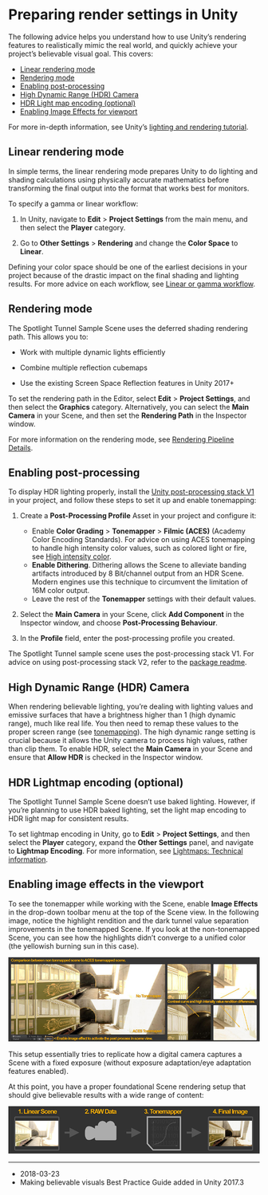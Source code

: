 # Preparing render settings in Unity

The following advice helps you understand how to use Unity’s rendering features to realistically mimic the real world, and quickly achieve your project’s believable visual goal. This covers:

* [Linear rendering mode](#linear)
* [Rendering mode](#rendering)
* [Enabling post-processing](#enablePP)
* [High Dynamic Range (HDR) Camera](#hdrCamera)
* [HDR Light map encoding (optional)](#hdrLightmap)
* [Enabling Image Effects for viewport](#imageEffects)

For more in-depth information, see Unity’s [lighting and rendering tutorial](https://unity3d.com/learn/tutorials/topics/graphics/introduction-lighting-and-rendering).

<a name="linear"></a>
## Linear rendering mode

In simple terms, the linear rendering mode prepares Unity to do lighting and shading calculations using physically accurate mathematics before transforming the final output into the format that works best for monitors. 

To specify a gamma or linear workflow: 

1. In Unity, navigate to __Edit__ > __Project Settings__ from the main menu, and then select the __Player__ category. 

2. Go to __Other Settings__ > __Rendering__ and change the __Color Space__ to __Linear__.

Defining your color space should be one of the earliest decisions in your project because of the drastic impact on the final shading and lighting results. For more advice on each workflow, see [Linear or gamma workflow](LinearRendering-LinearOrGammaWorkflow).

<a name="rendering"></a>
## Rendering mode


The Spotlight Tunnel Sample Scene uses the deferred shading rendering path. This allows you to:

* Work with multiple dynamic lights efficiently

* Combine multiple reflection cubemaps

* Use the existing Screen Space Reflection features in Unity 2017+

To set the rendering path in the Editor, select __Edit__ > __Project Settings__, and then select the __Graphics__ category. Alternatively, you can select the __Main Camera__ in your Scene, and then set the __Rendering Path__ in the Inspector window.

For more information on the rendering mode, see [Rendering Pipeline Details](Rendering-Tech).

<a name="enablePP"></a>
## Enabling post-processing


To display HDR lighting properly, install the [Unity post-processing stack V1](https://assetstore.unity.com/packages/essentials/post-processing-stack-83912) in your project, and follow these steps to set it up and enable tonemapping:

1. Create a __Post-Processing Profile__ Asset in your project and configure it:

    * Enable __Color Grading__ > __Tonemapper__ > __Filmic (ACES)__ (Academy Color Encoding Standards). For advice on using ACES tonemapping to handle high intensity color values, such as colored light or fire, see [High intensity color](BestPracticeMakingBelievableVisuals8.html#highIntensityColor).
    * __Enable Dithering__. Dithering allows the Scene to alleviate banding artifacts introduced by 8 Bit/channel output from an HDR Scene. Modern engines use this technique to circumvent the limitation of 16M color output.
    * Leave the rest of the __Tonemapper__ settings with their default values.

1. Select the __Main Camera__ in your Scene, click __Add Component__ in the Inspector window, and choose __Post-Processing Behaviour__.

1. In the __Profile__ field, enter the post-processing profile you created.

The Spotlight Tunnel sample scene uses the post-processing stack V1. For advice on using post-processing stack V2, refer to the [package readme](https://github.com/Unity-Technologies/PostProcessing).

<a name="hdrCamera"></a>
## High Dynamic Range (HDR) Camera

When rendering believable lighting, you’re dealing with lighting values and emissive surfaces that have a brightness higher than 1 (high dynamic range), much like real life. You then need to remap these values to the proper screen range (see [tonemapping](PostProcessing-ColorGrading)). The high dynamic range setting is crucial because it allows the Unity camera to process high values, rather than clip them. 
To enable HDR, select the __Main Camera__ in your Scene and ensure that __Allow HDR__ is checked in the Inspector window.

<a name="hdrLightmap"></a>
## HDR Lightmap encoding (optional)

The Spotlight Tunnel Sample Scene doesn’t use baked lighting. However, if you’re planning to use HDR baked lighting, set the light map encoding to HDR light map for consistent results.

To set lightmap encoding in Unity, go to __Edit__ > __Project Settings__, and then select the __Player__ category, expand the __Other Settings__ panel, and navigate to __Lightmap Encoding__. For more information, see [Lightmaps: Technical information](Lightmaps-TechnicalInformation).

<a name="imageEffects"></a>
## Enabling image effects in the viewport

To see the tonemapper while working with the Scene, enable __Image Effects__ in the drop-down toolbar menu at the top of the Scene view. In the following image, notice the highlight rendition and the dark tunnel value separation improvements in the tonemapped Scene. If you look at the non-tonemapped Scene, you can see how the highlights didn’t converge to a unified color (the yellowish burning sun in this case).

![Comparison between non-tonemapped scene and ACES-tonemapped Scene](../uploads/Main/BelievableVisualsACESTonemapping.jpg)

This setup essentially tries to replicate how a digital camera captures a Scene with a fixed exposure (without exposure adaptation/eye adaptation features enabled).

At this point, you have a proper foundational Scene rendering setup that should give believable results with a wide range of content:

![](../uploads/Main/BelievableVisualsRenderSetup.png)

---

* <span class="page-edit">2018-03-23  <!-- include IncludeTextNewPageSomeEdit --></span>
* <span class="page-history">Making believable visuals Best Practice Guide added in Unity 2017.3</span>

